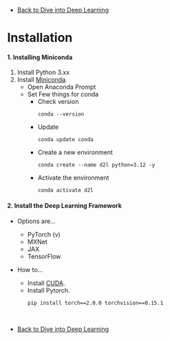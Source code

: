 * [Back to Dive into Deep Learning](../../main.md)

# Installation

#### 1. Installing Miniconda
1. Install Python 3.xx
2. Install [Miniconda](https://docs.conda.io/projects/miniconda/en/latest/).
   - Open Anaconda Prompt
   - Set Few things for conda
     - Check version
       ```
       conda --version
     - Update
       ```
       conda update conda
       ```
     - Create a new environment
       ```
       conda create --name d2l python=3.12 -y
       ```
     - Activate the environment
       ```
       conda activate d2l
       ```

#### 2. Install the Deep Learning Framework
- Options are...
  - PyTorch (v)
  - MXNet
  - JAX
  - TensorFlow

- How to...
  - Install [CUDA](https://developer.nvidia.com/cuda-downloads?target_os=Windows&target_arch=x86_64&target_version=11&target_type=exe_local).
  - Install Pytorch.
    ```
    pip install torch==2.0.0 torchvision==0.15.1
    ```



<br>

* [Back to Dive into Deep Learning](../../main.md)